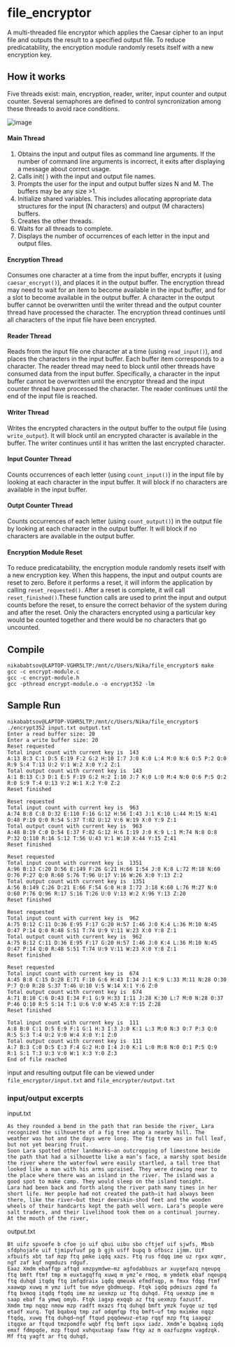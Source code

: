 # file_encryptor

A multi-threaded file encryptor which applies the Caesar cipher to an input file and outputs the result to a specified output file. 
To reduce predicatability, the encryption module randomly resets itself with a new encryption key. 


## How it works 
Five threads exist: main, encryption, reader, writer, input counter and output counter. Several semaphores are defined to control syncronization among these threads to avoid race conditions. 

![image](https://github.com/nbabtsov/file_encryptor/assets/31867318/71e3c286-5e1c-430b-aad4-9a1e0933c0cd)




#### Main Thread 
1. Obtains the input and output files as command line arguments. If the number of 
command line arguments is incorrect, it exits after displaying a message about correct usage. 
2. Calls init( ) with the input and output file names. 
3. Prompts the user for the input and output buffer sizes N and M. The buffers may be any 
size >1. 
4. Initialize shared variables. This includes allocating appropriate data structures for the 
input (N characters) and output (M characters) buffers.
5. Creates the other threads. 
6. Waits for all threads to complete. 
7. Displays the number of occurrences of each letter in the input and output files.
   
#### Encryption Thread
Consumes one character at a time from the input buffer, encrypts it (using `caesar_encrypt()`), and places it in the output buffer. The encryption thread may need to wait for an item to 
become available in the input buffer, and for a slot to become available in the output buffer. A character in the output buffer cannot be overwritten until the writer thread and the output 
counter thread have processed the character. The encryption thread continues until all characters of the input file have been encrypted.

#### Reader Thread 

Reads from the input file one character at a time (using `read_input()`), and places the characters in the input buffer. Each buffer item corresponds to a character. The reader thread may 
need to block until other threads have consumed data from the input buffer. Specifically, a character in the input buffer cannot be overwritten until the encryptor thread and the input 
counter thread have processed the character. The reader continues until the end of the input file is reached.

#### Writer Thread
Writes the encrypted characters in the output buffer to the output file (using `write_output`). It will block until an encrypted character is available in the buffer. The writer 
continues until it has written the last encrypted character. 

#### Input Counter Thread 
Counts occurrences of each letter (using `count_input()`) in the input file by looking at each character in the input buffer. It will block if no characters are available in the input buffer.

#### Outpt Counter Thread 
Counts occurrences of each letter (using `count_output()`) in the output file by looking at each character in the output buffer. It will block if no characters are available in the output buffer.

#### Encryption Module Reset 
To reduce predicatability, the encryption module randomly resets itself with a new encryption key. 
When this happens, the input and output counts are reset to zero. Before it performs a reset, it 
will inform the application by calling `reset_requested()`. After a reset is complete, it will call 
`reset_finished()`.These function calls are used to print the input and output counts before the 
reset, to ensure the correct behavior of the system during and after the reset. Only the 
characters encrypted using a particular key would be counted together and there would be no 
characters that go uncounted.

## Compile
```
nikababtsov@LAPTOP-VGHR5LTP:/mnt/c/Users/Nika/file_encryptor$ make
gcc -c encrypt-module.c
gcc -c encrypt-module.h
gcc -pthread encrypt-module.o -o encrypt352 -lm
```
## Sample Run 
```
nikababtsov@LAPTOP-VGHR5LTP:/mnt/c/Users/Nika/file_encryptor$ ./encrypt352 input.txt output.txt
Enter a read buffer size: 20
Enter a write buffer size: 20
Reset requested
Total input count with current key is  143
A:13 B:3 C:1 D:5 E:19 F:2 G:2 H:10 I:7 J:0 K:0 L:4 M:0 N:6 O:5 P:2 Q:0 R:9 S:4 T:13 U:2 V:1 W:2 X:0 Y:2 Z:1
Total output count with current key is  143
A:1 B:13 C:3 D:1 E:5 F:19 G:2 H:2 I:10 J:7 K:0 L:0 M:4 N:0 O:6 P:5 Q:2 R:0 S:9 T:4 U:13 V:2 W:1 X:2 Y:0 Z:2
Reset finished

Reset requested
Total input count with current key is  963
A:74 B:8 C:8 D:32 E:110 F:16 G:12 H:56 I:43 J:1 K:10 L:44 M:15 N:41 O:48 P:19 Q:0 R:54 S:37 T:82 U:12 V:6 W:19 X:0 Y:9 Z:1
Total output count with current key is  963
A:48 B:19 C:0 D:54 E:37 F:82 G:12 H:6 I:19 J:0 K:9 L:1 M:74 N:8 O:8 P:32 Q:110 R:16 S:12 T:56 U:43 V:1 W:10 X:44 Y:15 Z:41
Reset finished

Reset requested
Total input count with current key is  1351
A:96 B:13 C:20 D:56 E:149 F:26 G:21 H:66 I:54 J:0 K:8 L:72 M:18 N:60 O:76 P:27 Q:0 R:60 S:76 T:96 U:17 V:16 W:26 X:0 Y:13 Z:2
Total output count with current key is  1351
A:56 B:149 C:26 D:21 E:66 F:54 G:0 H:8 I:72 J:18 K:60 L:76 M:27 N:0 O:60 P:76 Q:96 R:17 S:16 T:26 U:0 V:13 W:2 X:96 Y:13 Z:20
Reset finished

Reset requested
Total input count with current key is  962
A:75 B:12 C:11 D:36 E:95 F:17 G:20 H:57 I:46 J:0 K:4 L:36 M:10 N:45 O:47 P:14 Q:0 R:48 S:51 T:74 U:9 V:11 W:23 X:0 Y:8 Z:1
Total output count with current key is  962
A:75 B:12 C:11 D:36 E:95 F:17 G:20 H:57 I:46 J:0 K:4 L:36 M:10 N:45 O:47 P:14 Q:0 R:48 S:51 T:74 U:9 V:11 W:23 X:0 Y:8 Z:1
Reset finished

Reset requested
Total input count with current key is  674
A:45 B:8 C:15 D:28 E:71 F:10 G:6 H:43 I:34 J:1 K:9 L:33 M:11 N:28 O:30 P:7 Q:0 R:28 S:37 T:46 U:10 V:5 W:14 X:1 Y:6 Z:0
Total output count with current key is  674
A:71 B:10 C:6 D:43 E:34 F:1 G:9 H:33 I:11 J:28 K:30 L:7 M:0 N:28 O:37 P:46 Q:10 R:5 S:14 T:1 U:6 V:0 W:45 X:8 Y:15 Z:28
Reset finished

Total input count with current key is  111
A:8 B:0 C:1 D:5 E:9 F:1 G:1 H:3 I:3 J:0 K:1 L:3 M:0 N:3 O:7 P:3 Q:0 R:5 S:3 T:4 U:2 V:0 W:4 X:0 Y:1 Z:0
Total output count with current key is  111
A:7 B:3 C:0 D:5 E:3 F:4 G:2 H:0 I:4 J:0 K:1 L:0 M:8 N:0 O:1 P:5 Q:9 R:1 S:1 T:3 U:3 V:0 W:1 X:3 Y:0 Z:3
End of file reached
```

input and resulting output file can be viewed under `file_encryptor/input.txt` and  `file_encrypter/output.txt`

### input/output excerpts

input.txt 
```
As they rounded a bend in the path that ran beside the river, Lara recognized the silhouette of a fig tree atop a nearby hill. The weather was hot and the days were long. The fig tree was in full leaf, but not yet bearing fruit.
Soon Lara spotted other landmarks—an outcropping of limestone beside the path that had a silhouette like a man’s face, a marshy spot beside the river where the waterfowl were easily startled, a tall tree that looked like a man with his arms upraised. They were drawing near to the place where there was an island in the river. The island was a good spot to make camp. They would sleep on the island tonight.
Lara had been back and forth along the river path many times in her short life. Her people had not created the path—it had always been there, like the river—but their deerskin-shod feet and the wooden wheels of their handcarts kept the path well worn. Lara’s people were salt traders, and their livelihood took them on a continual journey.
At the mouth of the river,
```

output.txt 

```
Bt uifz spvoefe b cfoe jo uif qbui uibu sbo cftjef uif sjwfs, Mbsb sfdphojafe uif tjmipvfuuf pg b gjh usff bupq b ofbscz ijmm. Uif xfbuifs xbt taf mzp ftq pmke iqdq xazs. Ftq rus fdqq ime uz rgxx xqmr, ngf zaf kqf nqmduzs rdguf.
Eaaz Xmdm ebaffqp aftqd xmzpymdwe—mz agfodabbuzs ar xuyqefazq nqeupq ftq bmft ftmf tmp m euxtagqffq xuwq m ymz’e rmoq, m ymdetk ebaf nqeupq ftq duhqd itqdq ftq imfqdraix iqdq qmeuxk efmdfxqp, m fmxx fdqq ftmf xaawqp xuwq m ymz iuft tue mdye gbdmueqp. Ftqk iqdq pdmiuzs zqmd fa ftq bxmoq itqdq ftqdq ime mz uexmzp uz ftq duhqd. Ftq uexmzp ime m saap ebaf fa ymwq omyb. Ftqk iagxp exqqb az ftq uexmzp fazustf.
Xmdm tmp nqqz nmow mzp radft mxazs ftq duhqd bmft ymzk fuyqe uz tqd etadf xurq. Tqd bqabxq tmp zaf odqmfqp ftq bmft—uf tmp mximke nqqz ftqdq, xuwq ftq duhqd—ngf ftqud pqqdewuz-etap rqqf mzp ftq iaapqz itqqxe ar ftqud tmzpomdfe wqbf ftq bmft iqxx iadz. Xmdm’e bqabxq iqdq emxf fdmpqde, mzp ftqud xuhqxutaap faaw ftqy az m oazfuzgmx vagdzqk.
Mf ftq yagft ar ftq duhqd,
```




